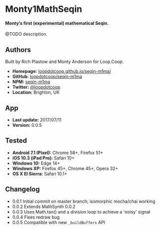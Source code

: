 # Monty1MathSeqin

#### Monty’s first (experimental) mathematical Seqin.

@TODO description.


Authors
-------
Built by Rich Plastow and Monty Anderson for Loop.Coop.

+ __Homepage:__     [loopdotcoop.github.io/seqin-m1ma/](https://loopdotcoop.github.io/seqin-m1ma/)
+ __GitHub:__       [loopdotcoop/seqin-m1ma](https://github.com/loopdotcoop/seqin-m1ma)
+ __NPM:__          [seqin-m1ma](https://www.npmjs.com/package/seqin-m1ma)
+ __Twitter:__      [@loopdotcoop](https://twitter.com/loopdotcoop)
+ __Location:__     Brighton, UK


App
---
+ __Last update:__  2017/07/11
+ __Version:__      0.0.5


Tested
------
+ __Android 7.1 (Pixel):__  Chrome 58+, Firefox 51+
+ __iOS 10.3 (iPad Pro):__  Safari 10+
+ __Windows 10:__           Edge 14+
+ __Windows XP:__           Firefox 45+, Chrome 45+, Opera 32+
+ __OS X El Sierra:__       Safari 10.1+


Changelog
---------
+ 0.0.1       Initial commit on master branch; isomorphic mocha/chai working
+ 0.0.2       Extends MathSynth 0.0.2
+ 0.0.3       Uses Math.tan() and a division loop to achieve a 'noisy' signal
+ 0.0.4       Fixes redraw bug
+ 0.0.5       Compatible with new `_buildBuffers` API
